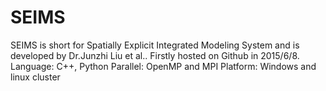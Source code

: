 # SEIMS
SEIMS is short for Spatially Explicit Integrated Modeling System and is developed by Dr.Junzhi Liu et al..
Firstly hosted on Github in 2015/6/8.
Language: C++, Python
Parallel: OpenMP and MPI
Platform: Windows and linux cluster